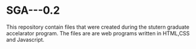 # SGA---0.2
This repository contain files that were created during the stutern graduate accelarator program.
The files are are web programs written in HTML,CSS and Javascript.
